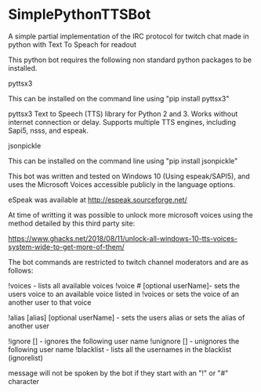 # SimplePythonTTSBot
A simple partial implementation of the IRC protocol for twitch chat made in python with Text To Speach for readout

This python bot requires the following non standard python packages to be installed.

pyttsx3

This can be installed on the command line using "pip install pyttsx3"

pyttsx3 Text to Speech (TTS) library for Python 2 and 3. Works without internet connection or delay. Supports multiple TTS engines, including Sapi5, nsss, and espeak.

jsonpickle

This can be installed on the command line using "pip install jsonpickle"

This bot was written and tested on Windows 10 (Using espeak/SAPI5), and uses the Microsoft Voices accessible publicly in the language options.

eSpeak was available at http://espeak.sourceforge.net/

At time of writting it was possible to unlock more microsoft voices using the method detailed by this third party site:

https://www.ghacks.net/2018/08/11/unlock-all-windows-10-tts-voices-system-wide-to-get-more-of-them/


The bot commands are restricted to twitch channel moderators and are as follows:

!voices - lists all available voices
!voice # [optional userName]- sets the users voice to an available voice listed in !voices or sets the voice of an another user to that voice

!alias [alias] [optional userName] - sets the users alias or sets the alias of another user

!ignore [] - ignores the following user name
!unignore [] - unignores the following user name
!blacklist - lists all the usernames in the blacklist (ignorelist)

message will not be spoken by the bot if they start with an "!" or "#" character
